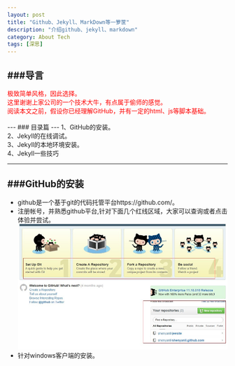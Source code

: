 ```yaml
---
layout: post
title: "Github、Jekyll、MarkDown等一箩筐"
description: "介绍github、jekyll、markdown"
category: About Tech
tags: [深思]
---
```

###导言
---
<span style="color:#ff0000;background-color:transparent">
极致简单风格，因此选择。<br>
这里谢谢上家公司的一个技术大牛，有点属于偷师的感觉。<br>
阅读本文之前，假设你已经理解GitHub，并有一定的html、js等脚本基础。<br>
</span><br>
---
### 目录篇
---
1、GitHub的安装。<br>
2、Jekyll的在线调试。<br>
3、Jekyll的本地环境安装。<br>
4、Jekyll一些技巧<br>

---
###GitHub的安装
---
*  github是一个基于git的代码托管平台https://github.com/。<br>
*  注册帐号，并熟悉github平台,针对下面几个红线区域，大家可以查询或者点击体验并尝试。<br>
![Alt text](/images/skyll_1.jpg)
*  针对windows客户端的安装。<br>

<br>


